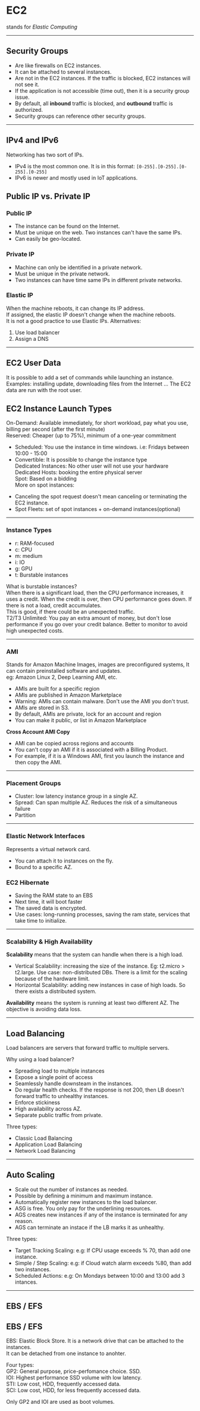 # EC2

stands for _Elastic Computing_  

----

## Security Groups

- Are like firewalls on EC2 instances.  
- It can be attached to several instances.  
- Are not in the EC2 instances. If the traffic is blocked, EC2 instances will not see it.  
- If the application is not accessible (time out), then it is a security group issue.  
- By default, all **inbound** traffic is blocked, and **outbound** traffic is authorized.  
- Security groups can reference other security groups.  

-----

## IPv4 and IPv6

Networking has two sort of IPs.
* IPv4 is the most common one.  It is in this format: `[0-255].[0-255].[0-255].[0-255]`  
* IPv6 is newer and mostly used in IoT applications.  

## Public IP vs. Private IP

### Public IP
- The instance can be found on the Internet.  
- Must be unique on the web. Two instances can't have the same IPs.  
- Can easily be geo-located.  

### Private IP
- Machine can only be identified in a private network.  
- Must be unique in the private network.  
- Two instances can have time same IPs in different private networks.  

### Elastic IP
When the machine reboots, it can change its IP address.  
If assigned, the elastic IP doesn't change when the machine reboots.  
It is not a good practice to use Elastic IPs. Alternatives:  
1. Use load balancer  
2. Assign a DNS  

----

## EC2 User Data
It is possible to add a set of commands while launching an instance.  
Examples: installing update, downloading files from the Internet ...
The EC2 data are run with the root user.  

## EC2 Instance Launch Types
On-Demand: Available immediately, for short workload, pay what you use, billing per second (after the first minute)  
Reserved: Cheaper (up to 75%), minimum of a one-year commitment  
* Scheduled: You use the instance in time windows. i.e: Fridays between 10:00 - 15:00  
* Convertible: It is possible to change the instance type  
Dedicated Instances: No other user will not use your hardware  
Dedicated Hosts: booking the entire physical server  
Spot: Based on a bidding  
More on spot instances:  
- Canceling the spot request doesn't mean canceling or terminating the EC2 instance.  
- Spot Fleets: set of spot instances + on-demand instances(optional)  

-----

### Instance Types
- r: RAM-focused
- c: CPU
- m: medium 
- i: IO
- g: GPU
- t: Burstable instances

What is burstable instances?  
When there is a significant load, then the CPU performance increases, it uses a credit. When the credit is over, then CPU performance goes down. If there is not a load, credit accumulates.  
This is good, if there could be an unexpected traffic.  
T2/T3 Unlimited: You pay an extra amount of money, but don't lose performance if you go over your credit balance. Better to monitor to avoid high unexpected costs.  

-----

### AMI
Stands for Amazon Machine Images, images are preconfigured systems, It can contain preinstalled software and updates.  
eg: Amazon Linux 2, Deep Learning AMI, etc.  
- AMIs are built for a specific region  
- AMIs are published in Amazon Marketplace
- Warning: AMIs can contain malware. Don't use the AMI you don't trust.  
- AMIs are stored in S3.  
- By default, AMIs are private, lock for an account and region  
- You can make it public, or list in Amazon Marketplace  

**Cross Account AMI Copy**  
- AMI can be copied across regions and accounts  
- You can't copy an AMI if it is associated with a Billing Product.  
- For example, if it is a Windows AMI, first you launch the instance and then copy the AMI.  

-----

### Placement Groups
* Cluster: low latency instance group in a single AZ.  
* Spread: Can span multiple AZ. Reduces the risk of a simultaneous failure  
* Partition  

-----

### Elastic Network Interfaces
Represents a virtual network card.  
* You can attach it to instances on the fly.  
* Bound to a specific AZ.  

### EC2 Hibernate
- Saving the RAM state to an EBS  
- Next time, it will boot faster  
- The saved data is encrypted.  
- Use cases: long-running processes, saving the ram state, services that take time to initialize.  

-----

### Scalability & High Availability
 
**Scalability** means that the system can handle when there is a high load.  
* Vertical Scalability: increasing the size of the instance. Eg: t2.micro > t2.large. Use case: non-distributed DBs. There is a limit for the scaling because of the hardware limit.  
* Horizontal Scalability: adding new instances in case of high loads. So there exists a distributed system.  

**Availability** means the system is running at least two different AZ. The objective is avoiding data loss.  

-----

## Load Balancing

Load balancers are servers that forward traffic to multiple servers.  

Why using a load balancer?  
* Spreading load to multiple instances  
* Expose a single point of access  
* Seamlessly handle downsteam in the instances.  
* Do regular health checks. If the response is not 200, then LB doesn't forward traffic to unhealthy instances.  
* Enforce stickiness  
* High availability across AZ.  
* Separate public traffic from private.  

Three types:  
- Classic Load Balancing  
- Application Load Balancing  
- Network Load Balancing  

-----

## Auto Scaling
- Scale out the number of instances as needed.  
- Possible by defining a minimum and maximum instance.  
- Automatically register new instances to the load balancer.  
- ASG is free. You only pay for the underlining resources.  
- AGS creates new instances if any of the instance is terminated for any reason.  
- AGS can terminate an instace if the LB marks it as unhealthy.  

Three types:
- Target Tracking Scaling: e.g:  If CPU usage exceeds % 70, than add one instance.  
- Simple / Step Scaling: e.g:  if Cloud watch alarm exceeds %80, than add two instances.  
- Scheduled Actions: e.g: On Mondays between 10:00 and 13:00 add 3 intances.  

-----

## EBS / EFS
## EBS / EFS
EBS: Elastic Block Store. It is a network drive that can be attached to the instances.  
It can be detached from one instance to anohter.  

Four types:  
GP2: General purpose, price-perfomance choice. SSD.  
IOI: Highest performance SSD volume with low latency.  
STI: Low cost, HDD, frequently accessed data.  
SCI: Low cost, HDD, for less frequently accessed data.  

Only GP2 and IOI are used as boot volumes.  













